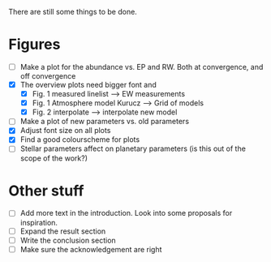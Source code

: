 There are still some things to be done.

# Figures

- [ ] Make a plot for the abundance vs. EP and RW. Both at convergence, and off convergence
- [x] The overview plots need bigger font and
    - [x] Fig. 1 measured linelist --> EW measurements
    - [x] Fig. 1 Atmosphere model Kurucz --> Grid of models
    - [x] Fig. 2 interpolate --> interpolate new model
- [ ] Make a plot of new parameters vs. old parameters
- [x] Adjust font size on all plots
- [x] Find a good colourscheme for plots
- [ ] Stellar parameters affect on planetary parameters (is this out of the scope of the work?)

# Other stuff

- [ ] Add more text in the introduction. Look into some proposals for inspiration.
- [ ] Expand the result section
- [ ] Write the conclusion section
- [ ] Make sure the acknowledgement are right
